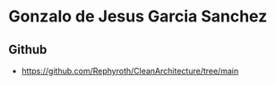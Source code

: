 # Gonzalo de Jesus Garcia Sanchez

## Github

- https://github.com/Rephyroth/CleanArchitecture/tree/main